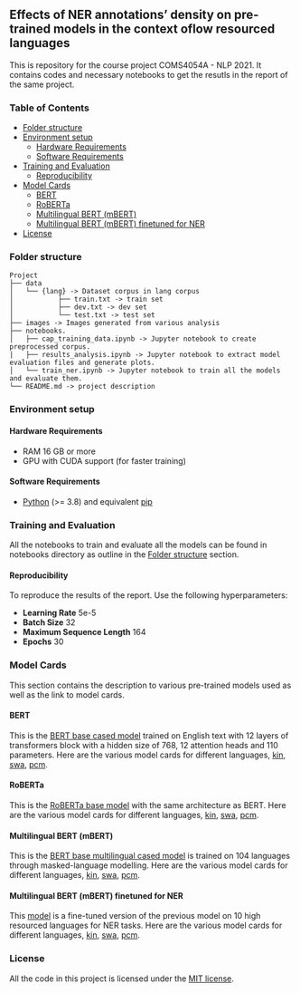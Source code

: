 ## Effects of NER annotations’ density on pre-trained models in the context oflow resourced languages

This is repository for the course project COMS4054A - NLP  2021. It contains codes and necessary notebooks to get the resutls in the report of the same project.

### Table of Contents
- [Folder structure](#folder-structure)
- [Environment setup](#environment-setup)
    - [Hardware Requirements](#hardware-requirements)
    - [Software Requirements](#software-requirements)
- [Training and Evaluation](#training-and-evaluation)
    - [Reproducibility](#reproducibility)
- [Model Cards](#model-cards)
    - [BERT](#bert)
    - [RoBERTa](#roberta)
    - [Multilingual BERT (mBERT)](#multilingual-bert-mbert)
    - [Multilingual BERT (mBERT) finetuned for NER](#multilingual-bert-mbert-finetuned-for-ner)
- [License](#license)

### Folder structure

```
Project
├── data
│   └── {lang} -> Dataset corpus in lang corpus
│           ├── train.txt -> train set
│           ├── dev.txt -> dev set
│           └── test.txt -> test set
├── images -> Images generated from various analysis
├── notebooks.
│   ├── cap_training_data.ipynb -> Jupyter notebook to create preprocessed corpus.
|   ├── results_analysis.ipynb -> Jupyter notebook to extract model evaluation files and generate plots.
│   └── train_ner.ipynb -> Jupyter notebook to train all the models and evaluate them.
└── README.md -> project description
```

### Environment setup

#### Hardware Requirements
- RAM 16 GB or more
- GPU with CUDA support (for faster training)

#### Software Requirements
- [Python](https://www.python.org/) (>= 3.8) and equivalent [pip](https://pypi.org/project/pip/)


### Training and Evaluation

All the notebooks to train and evaluate all the models can be found in notebooks directory as outline in the [Folder structure](#folder-structure) section.

#### Reproducibility

To reproduce the results of the report. Use the following hyperparameters:

- **Learning Rate** 5e-5
- **Batch Size** 32
- **Maximum Sequence Length** 164
- **Epochs** 30

### Model Cards

This section contains the description to various pre-trained models used as well as the link to model cards.

#### BERT
This is the [BERT base cased model](https://huggingface.co/bert-base-cased) trained on English text with 12 layers of transformers block with a hidden size of 768, 12 attention heads and 110 parameters. Here are the various model cards for different languages, [kin](https://huggingface.co/arnolfokam/bert-base-uncased-kin), [swa](https://huggingface.co/arnolfokam/bert-base-uncased-swa), [pcm](https://huggingface.co/arnolfokam/bert-base-uncased-pcm).

#### RoBERTa
This is the [RoBERTa base model](https://huggingface.co/roberta-base) with the same architecture as BERT. Here are the various model cards for different languages, [kin](https://huggingface.co/arnolfokam/roberta-base-kin), [swa](https://huggingface.co/arnolfokam/roberta-base-swa), [pcm](https://huggingface.co/arnolfokam/roberta-base-pcm).

#### Multilingual BERT (mBERT)
This is the [BERT base multilingual cased model](https://huggingface.co/bert-base-multilingual-cased) is trained on 104 languages through masked-language modelling. Here are the various model cards for different languages, [kin](https://huggingface.co/arnolfokam/mbert-base-uncased-kin), [swa](https://huggingface.co/arnolfokam/mbert-base-uncased-swa), [pcm](https://huggingface.co/arnolfokam/mbert-base-uncased-pcm).

#### Multilingual BERT (mBERT) finetuned for NER
This [model](https://huggingface.co/Davlan/bert-base-multilingual-cased-ner-hrl) is a fine-tuned version of the previous model on 10 high resourced languages for NER tasks. Here are the various model cards for different languages, [kin](https://huggingface.co/arnolfokam/mbert-base-uncased-ner-kin), [swa](https://huggingface.co/arnolfokam/mbert-base-uncased-ner-swa), [pcm](https://huggingface.co/arnolfokam/mbert-base-uncased-ner-pcm).

### License

All the code in this project is licensed under the [MIT license](https://www.apache.org/licenses/LICENSE-2.0).

